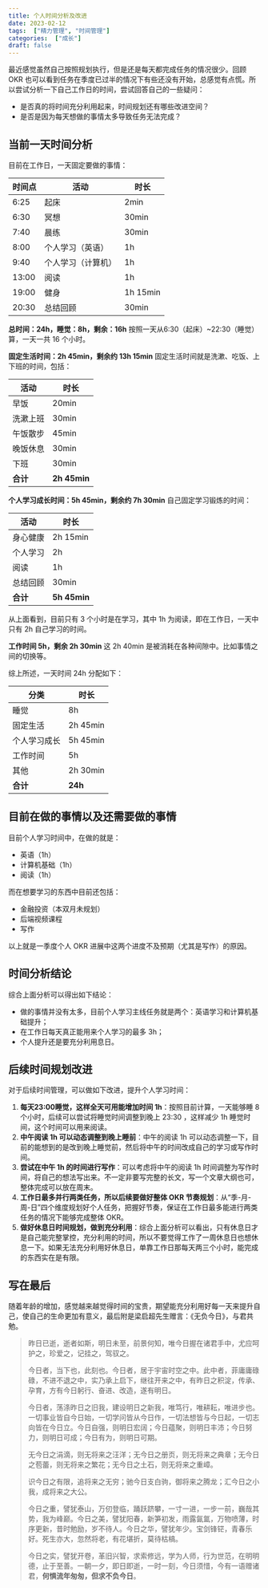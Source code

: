 ```yaml
---
title: 个人时间分析及改进
date: 2023-02-12
tags:  ["精力管理", "时间管理"]
categories:  ["成长"]
draft: false
---
```


最近感觉虽然自己按照规划执行，但是还是每天都完成任务的情况很少。回顾 OKR 也可以看到任务在季度已过半的情况下有些还没有开始，总感觉有点慌。所以尝试分析一下自己工作日的时间，尝试回答自己的一些疑问：
- 是否真的将时间充分利用起来，时间规划还有哪些改进空间？
- 是否是因为每天想做的事情太多导致任务无法完成？

## 当前一天时间分析
目前在工作日，一天固定要做的事情：

| 时间点 | 活动       | 时长 |
| ------ | ---------- | -------- |
| 6:25   | 起床       | 2min     |
| 6:30   | 冥想       | 30min    |
| 7:40   | 晨练 | 30min    |
| 8:00   | 个人学习（英语）   | 1h       |
| 9:40   | 个人学习（计算机）   | 1h       |
| 13:00  | 阅读       | 1h       |
| 19:00  | 健身       | 1h 15min |
| 20:30  | 总结回顾   | 30min         |

**总时间：24h，睡觉：8h，剩余：16h**
按照一天从6:30（起床）~22:30（睡觉）算，一天一共 16 个小时。

**固定生活时间：2h 45min，剩余约 13h 15min**
固定生活时间就是洗漱、吃饭、上下班的时间，包括：

| 活动     | 时长     |
| -------- | -------- |
| 早饭     | 20min     |
| 洗漱上班 | 30min    |
| 午饭散步 | 45min    |
| 晚饭休息 | 30min    |
| 下班     | 30min    |
| **合计** | **2h 45min** |

**个人学习成长时间：5h 45min，剩余约  7h 30min**
自己固定学习锻炼的时间：

| 活动     | 时长     |
| -------- | -------- |
| 身心健康 | 2h 15min |
| 个人学习 | 2h       |
| 阅读     | 1h       |
| 总结回顾 | 30min    |
| **合计**     | **5h 45min**         |

从上面看到，目前只有 3 个小时是在学习，其中 1h 为阅读，即在工作日，一天中只有 2h 自己学习的时间。

**工作时间 5h，剩余 2h 30min**
这 2h 40min 是被消耗在各种间隙中。比如事情之间的切换等。

综上所述，一天时间 24h 分配如下：

| 分类         | 时长     |
| ------------ | -------- |
| 睡觉         | 8h       |
| 固定生活     | 2h 45min |
| 个人学习成长 | 5h 45min |
| 工作时间     | 5h       |
| 其他         | 2h 30min |
| **合计**         | **24h**         |

## 目前在做的事情以及还需要做的事情
目前个人学习时间中，在做的就是：
- 英语（1h）
- 计算机基础（1h）
- 阅读（1h）

而在想要学习的东西中目前还包括：
- 金融投资（本双月未规划）
- 后端视频课程
- 写作

以上就是一季度个人 OKR 进展中这两个进度不及预期（尤其是写作）的原因。

## 时间分析结论
综合上面分析可以得出如下结论：
- 做的事情并没有太多，目前个人学习主线任务就是两个：英语学习和计算机基础提升；
- 在工作日每天真正能用来个人学习的最多 3h；
- 个人提升还是要充分利用息日。

## 后续时间规划改进
对于后续时间管理，可以做如下改进，提升个人学习时间：
1. **每天23:00睡觉，这样全天可用能增加时间 1h**：按照目前计算，一天能够睡 8 个小时，后续可以尝试将睡觉时间调整到晚上 23:30 ，这样减少 1h 睡觉时间，这个时间可以用来阅读。
2. **中午阅读 1h 可以动态调整到晚上睡前**：中午的阅读 1h 可以动态调整一下，目前的能想到的是改到晚上睡觉前，然后将中午的时间改成自己的学习或写作时间。
3. **尝试在中午 1h 的时间进行写作**：可以考虑将中午的阅读 1h 时间调整为写作时间，将自己的想法写出来。不一定非要写完整的长文，写一个文章大纲也可，整体完成可以放在周末。
4. **工作日最多并行两类任务，所以后续要做好整体 OKR 节奏规划**：从“季-月-周-日”四个维度规划好个人任务，把握好节奏，保证在工作日最多能进行两类任务的情况下能够完成整体 OKR。
5. **做好休息日时间规划，做到充分利用**：综合上面分析可以看出，只有休息日才是自己能完整掌控，充分利用的时间，所以不要觉得工作了一周休息日也想休息一下。如果无法充分利用好休息日，单靠工作日那每天两三个小时，能完成的东西实在是有限。

## 写在最后

随着年龄的增加，感觉越来越觉得时间的宝贵，期望能充分利用好每一天来提升自己，使自己的生命更加有意义，最后附是梁启超先生赠言：《无负今日》，与君共勉。

>昨日已逝，逝者如斯，明日未至，前景何知，唯今日握在诸君手中，尤应呵护之，珍爱之，记挂之，驾驭之。
>
>今日者，当下也，此刻也。今日者，居于宇宙时空之中。此中者，菲庸庸碌碌，不进不退之中，实乃承上启下，继往开来之中，有昨日之积淀，传承、孕育，方有今日躬行、奋进、改造，遂有明日。
>
>今日者，荡涤昨日之旧我，建设明日之新我，唯笃行，唯耕耘，唯进步也。一切事业皆自今日始，一切学问皆从今日作，一切法想皆与今日起，一切志向皆在今日立。今日自强，则明日宏阔；今日蕴聚，则明日丰沛；今日努力，则明日可成；今日有为，则明日可期。
>
>无今日之涓滴，则无将来之汪洋；无今日之册页，则无将来之典章；无今日之苞蕾，则无将来之繁花；无今日之土石，则无将来之重嶂。
>
>识今日之有限，追将来之无穷；驰今日支白驹，御将来之腾龙；汇今日之小我，成将来之大公。
>
>今日之重，譬犹泰山，万仞登临，踊跃跻攀，一寸一进，一步一前，巍哉其势，我为峰巅。今日之美，譬犹阳春，新笋初发，雨露氤氲，万物喷薄，时序更新，昔时勉励，岁不待人。今日之华，譬犹年少。宝剑锋铓，青春乐好。死生亦大，忽然将老，有花堪折，莫待枯槁。
>
>今日之实，譬犹开卷，革旧兴智，求索修远，学为人师，行为世范，在明明德，止于至善。一朝一夕，即日即逝，一时一刻，今日须惜，今有一语赠诸君，**何惧流年匆匆，但求不负今日**。